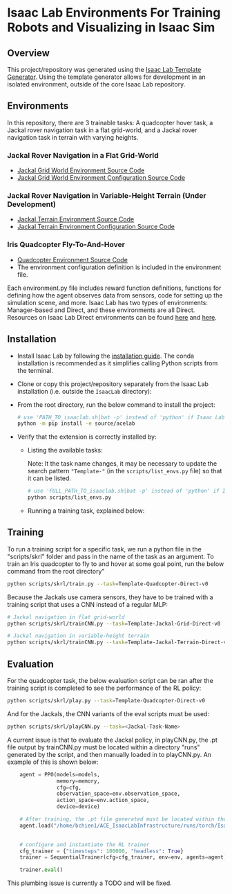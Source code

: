# Isaac Lab Environments For Training Robots and Visualizing in Isaac Sim

## Overview

This project/repository was generated using the [Isaac Lab Template Generator](https://isaac-sim.github.io/IsaacLab/main/source/overview/own-project/template.html). 
Using the template generator allows for development in an isolated environment, outside of the core Isaac Lab repository.

## Environments
In this repository, there are 3 trainable tasks: A quadcopter hover task, a Jackal rover navigation task in a flat grid-world, and a Jackal rover navigation task in terrain with varying heights. 

### Jackal Rover Navigation in a Flat Grid-World
- [Jackal Grid World Environment Source Code](source/acelab/acelab/tasks/direct/jackal-nav/jackal_grid_env.py)
- [Jackal Grid World Environment Configuration Source Code](source/acelab/acelab/tasks/direct/jackal-nav/jackal_grid_env_cfg.py)

### Jackal Rover Navigation in Variable-Height Terrain (Under Development)
- [Jackal Terrain Environment Source Code](source/acelab/acelab/tasks/direct/jackal-nav/jackal_terrain_env.py)
- [Jackal Terrain Environment Configuration Source Code](source/acelab/acelab/tasks/direct/jackal-nav/jackal_terrain_env_cfg.py)

### Iris Quadcopter Fly-To-And-Hover
- [Quadcopter Environment Source Code](source/acelab/acelab/tasks/direct/drone-nav/quadcopter_env.py)
- The environment configuration definition is included in the environment file. 

Each environment.py file includes reward function definitions, functions for defining how the agent observes data from sensors, code for setting up the simulation scene, and more. Isaac Lab has two types of environments: Manager-based and Direct, and these environments are all Direct. Resources on Isaac Lab Direct environments can be found [here](https://isaac-sim.github.io/IsaacLab/main/source/setup/walkthrough/technical_env_design.html) and [here](https://isaac-sim.github.io/IsaacLab/main/source/tutorials/03_envs/create_direct_rl_env.html). 

## Installation

- Install Isaac Lab by following the [installation guide](https://isaac-sim.github.io/IsaacLab/main/source/setup/installation/index.html).
  The conda installation is recommended as it simplifies calling Python scripts from the terminal. 

- Clone or copy this project/repository separately from the Isaac Lab installation (i.e. outside the `IsaacLab` directory):

- From the root directory, run the below command to install the project:

    ```bash
    # use 'PATH_TO_isaaclab.sh|bat -p' instead of 'python' if Isaac Lab is not installed in Python venv or conda
    python -m pip install -e source/acelab

- Verify that the extension is correctly installed by:

    - Listing the available tasks:

        Note: It the task name changes, it may be necessary to update the search pattern `"Template-"`
        (in the `scripts/list_envs.py` file) so that it can be listed.

        ```bash
        # use 'FULL_PATH_TO_isaaclab.sh|bat -p' instead of 'python' if Isaac Lab is not installed in Python venv or conda
        python scripts/list_envs.py
        ```

    - Running a training task, explained below:

## Training

To run a training script for a specific task, we run a python file in the "scripts/skrl" folder and pass in the name of the task as an argument. To train an Iris quadcopter to fly to and hover at some goal point, run the below command from the root directory"
  
```bash
python scripts/skrl/train.py --task=Template-Quadcopter-Direct-v0
```

Because the Jackals use camera sensors, they have to be trained with a training script that uses a CNN instead of a regular MLP: 

```bash
# Jackal navigation in flat grid-world
python scripts/skrl/trainCNN.py --task=Template-Jackal-Grid-Direct-v0
```
```bash
# Jackal navigation in variable-height terrain
python scripts/skrl/trainCNN.py --task=Template-Jackal-Terrain-Direct-v0
```

## Evaluation

For the quadcopter task, the below evaluation script can be ran after the training script is completed to see the performance of the RL policy:

```bash
python scripts/skrl/play.py --task=Template-Quadcopter-Direct-v0
```

And for the Jackals, the CNN variants of the eval scripts must be used:

```bash
python scripts/skrl/playCNN.py --task=<Jackal-Task-Name>
```

A current issue is that to evaluate the Jackal policy, in playCNN.py, the .pt file output by trainCNN.py must be located within a directory "runs" generated by the script, and then manually loaded in to playCNN.py. An example of this is shown below: 

```python
    agent = PPO(models=models,
                memory=memory,
                cfg=cfg,
                observation_space=env.observation_space,
                action_space=env.action_space,
                device=device)

    # After training, the .pt file generated must be located within the "runs/torch/Isaac-Jackal-v0" directory, and manually loaded into the script using agent.load()
    agent.load("/home/bchien1/ACE_IsaacLabInfrastructure/runs/torch/Isaac-Jackal-v0/25-09-02_09-59-58-206167_PPO/checkpoints/best_agent.pt")

    
    # configure and instantiate the RL trainer
    cfg_trainer = {"timesteps": 100000, "headless": True}
    trainer = SequentialTrainer(cfg=cfg_trainer, env=env, agents=agent)

    trainer.eval()
```

This plumbing issue is currently a TODO and will be fixed.









